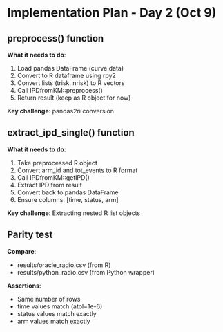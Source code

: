 # Implementation Plan - Day 2 (Oct 9)

## preprocess() function

**What it needs to do**:

1. Load pandas DataFrame (curve data)
2. Convert to R dataframe using rpy2
3. Convert lists (trisk, nrisk) to R vectors
4. Call IPDfromKM::preprocess()
5. Return result (keep as R object for now)

**Key challenge**: pandas2ri conversion

## extract_ipd_single() function

**What it needs to do**:

1. Take preprocessed R object
2. Convert arm_id and tot_events to R format
3. Call IPDfromKM::getIPD()
4. Extract IPD from result
5. Convert back to pandas DataFrame
6. Ensure columns: [time, status, arm]

**Key challenge**: Extracting nested R list objects

## Parity test

**Compare**:

- results/oracle_radio.csv (from R)
- results/python_radio.csv (from Python wrapper)

**Assertions**:

- Same number of rows
- time values match (atol=1e-6)
- status values match exactly
- arm values match exactly
